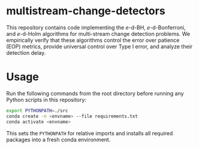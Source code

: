 # multistream-change-detectors
This repository contains code implementing the $e$-d-BH, $e$-d-Bonferroni, and $e$-d-Holm algorithms for multi-stream change detection problems. We empirically verify that these algorithms control the error over patience (EOP) metrics, provide universal control over Type I error, and analyze their detection delay.

# Usage
Run the following commands from the root directory before running any Python scripts in this repository:
```bash
export PYTHONPATH=./src
conda create -n <envname> --file requirements.txt
conda activate <envname>
```
This sets the `PYTHONPATH` for relative imports and installs all required packages into a fresh conda environment.
